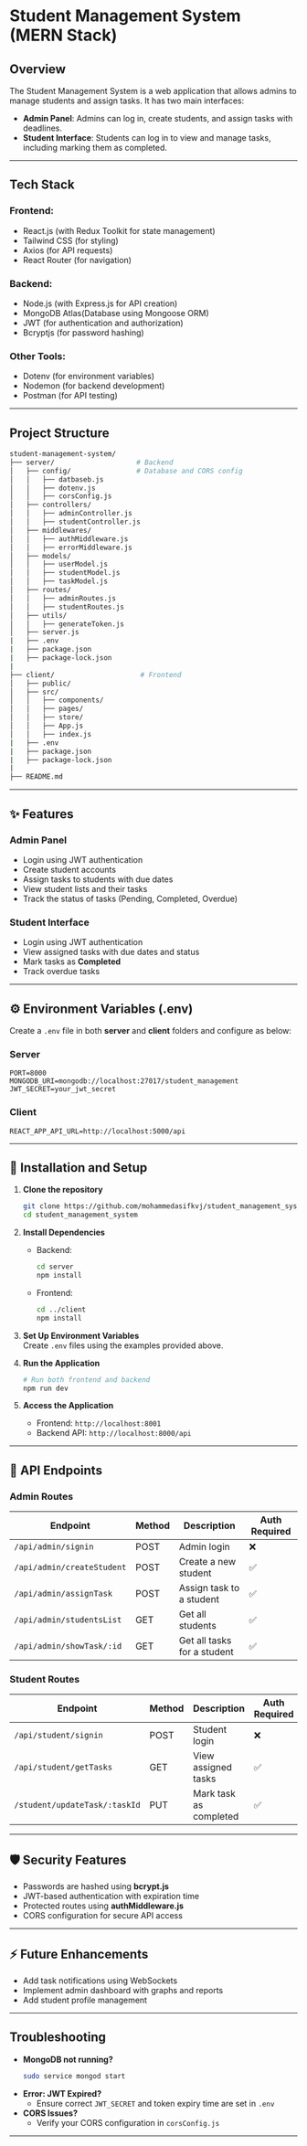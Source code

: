 # Student Management System (MERN Stack)

## **Overview**  
The Student Management System is a web application that allows admins to manage students and assign tasks. It has two main interfaces:  
- **Admin Panel**: Admins can log in, create students, and assign tasks with deadlines.  
- **Student Interface**: Students can log in to view and manage tasks, including marking them as completed.  

---

## **Tech Stack**  

### **Frontend**:  
- React.js (with Redux Toolkit for state management)  
- Tailwind CSS (for styling)  
- Axios (for API requests)  
- React Router (for navigation)  

### **Backend**:  
- Node.js (with Express.js for API creation)  
- MongoDB Atlas(Database using Mongoose ORM)  
- JWT (for authentication and authorization)  
- Bcryptjs (for password hashing)  

### **Other Tools**:  
- Dotenv (for environment variables)  
- Nodemon (for backend development)  
- Postman (for API testing)  

---

##  **Project Structure**  

```bash
student-management-system/
├── server/                    # Backend
│   ├── config/                # Database and CORS config
│   │   ├── datbaseb.js
│   │   ├── dotenv.js
│   │   ├── corsConfig.js
│   ├── controllers/
│   │   ├── adminController.js
│   │   ├── studentController.js
│   ├── middlewares/
│   │   ├── authMiddleware.js
│   │   ├── errorMiddleware.js
│   ├── models/
│   │   ├── userModel.js
│   │   ├── studentModel.js
│   │   ├── taskModel.js
│   ├── routes/
│   │   ├── adminRoutes.js
│   │   ├── studentRoutes.js
│   ├── utils/
│   │   ├── generateToken.js
│   ├── server.js
|   ├── .env
|   ├── package.json
|   ├── package-lock.json
|
├── client/                     # Frontend
│   ├── public/
│   ├── src/
│   │   ├── components/
│   │   ├── pages/
│   │   ├── store/
│   │   ├── App.js
│   │   ├── index.js
|   ├── .env
|   ├── package.json
|   ├── package-lock.json
|
├── README.md
```

---

## ✨ **Features**  

### **Admin Panel**
- Login using JWT authentication  
- Create student accounts  
- Assign tasks to students with due dates  
- View student lists and their tasks  
- Track the status of tasks (Pending, Completed, Overdue)  

### **Student Interface**
- Login using JWT authentication  
- View assigned tasks with due dates and status  
- Mark tasks as **Completed**  
- Track overdue tasks  

---

## ⚙️ **Environment Variables (.env)**

Create a `.env` file in both **server** and **client** folders and configure as below:  

### **Server**
```env
PORT=8000
MONGODB_URI=mongodb://localhost:27017/student_management
JWT_SECRET=your_jwt_secret
```

### **Client**
```env
REACT_APP_API_URL=http://localhost:5000/api
```

---

## 🚦 **Installation and Setup**

1. **Clone the repository**  
    ```bash
    git clone https://github.com/mohammedasifkvj/student_management_system
    cd student_management_system
    ```

2. **Install Dependencies**  
    - Backend:
      ```bash
      cd server
      npm install
      ```
    - Frontend:
      ```bash
      cd ../client
      npm install
      ```

3. **Set Up Environment Variables**  
    Create `.env` files using the examples provided above.

4. **Run the Application**  
    ```bash
    # Run both frontend and backend
    npm run dev
    ```

5. **Access the Application**  
    - Frontend: `http://localhost:8001`  
    - Backend API: `http://localhost:8000/api`

---

## 🧪 **API Endpoints**  

### **Admin Routes**
| Endpoint                  | Method | Description                         | Auth Required |
|----------------------------|--------|------------------------------------|---------------|
| `/api/admin/signin`        | POST   | Admin login                        | ❌            |
| `/api/admin/createStudent` | POST   | Create a new student               | ✅            |
| `/api/admin/assignTask`    | POST   | Assign task to a student           | ✅            |
| `/api/admin/studentsList`  | GET    | Get all students                   | ✅            |
| `/api/admin/showTask/:id`  | GET    | Get all tasks for a student        | ✅            |

### **Student Routes**
| Endpoint                   | Method | Description                         | Auth Required |
|-----------------------------|--------|------------------------------------|---------------|
| `/api/student/signin`       | POST   | Student login                      | ❌            |
| `/api/student/getTasks`     | GET    | View assigned tasks                | ✅            |
|`/student/updateTask/:taskId`| PUT    | Mark task as completed             | ✅            |

---

## 🛡️ **Security Features**

- Passwords are hashed using **bcrypt.js**  
- JWT-based authentication with expiration time  
- Protected routes using **authMiddleware.js**  
- CORS configuration for secure API access  

---

## ⚡ **Future Enhancements**  
- Add task notifications using WebSockets  
- Implement admin dashboard with graphs and reports  
- Add student profile management  

---

## **Troubleshooting**

- **MongoDB not running?**  
  ```bash
  sudo service mongod start
  ```
- **Error: JWT Expired?**  
  - Ensure correct `JWT_SECRET` and token expiry time are set in `.env`
- **CORS Issues?**  
  - Verify your CORS configuration in `corsConfig.js`

---